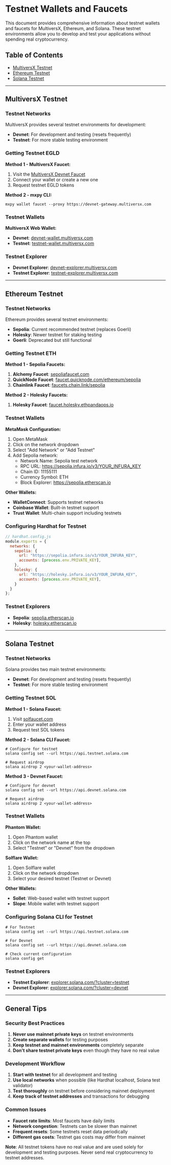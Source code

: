# Testnet Wallets and Faucets

This document provides comprehensive information about testnet wallets and faucets for MultiversX, Ethereum, and Solana. These testnet environments allow you to develop and test your applications without spending real cryptocurrency.

## Table of Contents

- [MultiversX Testnet](#multiversx-testnet)
- [Ethereum Testnet](#ethereum-testnet)
- [Solana Testnet](#solana-testnet)

---

## MultiversX Testnet

### Testnet Networks

MultiversX provides several testnet environments for development:

- **Devnet**: For development and testing (resets frequently)
- **Testnet**: For more stable testing environment

### Getting Testnet EGLD

**Method 1 - MultiversX Faucet:**
1. Visit the [MultiversX Devnet Faucet](https://devnet-wallet.multiversx.com/faucet)
2. Connect your wallet or create a new one
3. Request testnet EGLD tokens

**Method 2 - mxpy CLI:**
```shell
mxpy wallet faucet --proxy https://devnet-gateway.multiversx.com
```

### Testnet Wallets

**MultiversX Web Wallet:**
- **Devnet**: [devnet-wallet.multiversx.com](https://devnet-wallet.multiversx.com/)
- **Testnet**: [testnet-wallet.multiversx.com](https://testnet-wallet.multiversx.com/)

### Testnet Explorer

- **Devnet Explorer**: [devnet-explorer.multiversx.com](https://devnet-explorer.multiversx.com/)
- **Testnet Explorer**: [testnet-explorer.multiversx.com](https://testnet-explorer.multiversx.com/)

---

## Ethereum Testnet

### Testnet Networks

Ethereum provides several testnet environments:

- **Sepolia**: Current recommended testnet (replaces Goerli)
- **Holesky**: Newer testnet for staking testing
- **Goerli**: Deprecated but still functional

### Getting Testnet ETH

**Method 1 - Sepolia Faucets:**
1. **Alchemy Faucet**: [sepoliafaucet.com](https://sepoliafaucet.com/)
2. **QuickNode Faucet**: [faucet.quicknode.com/ethereum/sepolia](https://faucet.quicknode.com/ethereum/sepolia)
3. **Chainlink Faucet**: [faucets.chain.link/sepolia](https://faucets.chain.link/sepolia)

**Method 2 - Holesky Faucets:**
1. **Holesky Faucet**: [faucet.holesky.ethpandaops.io](https://faucet.holesky.ethpandaops.io/)

### Testnet Wallets

**MetaMask Configuration:**
1. Open MetaMask
2. Click on the network dropdown
3. Select "Add Network" or "Add Testnet"
4. Add Sepolia network:
   - Network Name: Sepolia test network
   - RPC URL: https://sepolia.infura.io/v3/YOUR_INFURA_KEY
   - Chain ID: 11155111
   - Currency Symbol: ETH
   - Block Explorer: https://sepolia.etherscan.io

**Other Wallets:**
- **WalletConnect**: Supports testnet networks
- **Coinbase Wallet**: Built-in testnet support
- **Trust Wallet**: Multi-chain support including testnets

### Configuring Hardhat for Testnet

```javascript
// hardhat.config.js
module.exports = {
  networks: {
    sepolia: {
      url: "https://sepolia.infura.io/v3/YOUR_INFURA_KEY",
      accounts: [process.env.PRIVATE_KEY],
    },
    holesky: {
      url: "https://holesky.infura.io/v3/YOUR_INFURA_KEY",
      accounts: [process.env.PRIVATE_KEY],
    }
  }
};
```

### Testnet Explorers

- **Sepolia**: [sepolia.etherscan.io](https://sepolia.etherscan.io/)
- **Holesky**: [holesky.etherscan.io](https://holesky.etherscan.io/)

---

## Solana Testnet

### Testnet Networks

Solana provides two main testnet environments:

- **Devnet**: For development and testing (resets frequently)
- **Testnet**: For more stable testing environment

### Getting Testnet SOL

**Method 1 - Solana Faucet:**
1. Visit [solfaucet.com](https://solfaucet.com/)
2. Enter your wallet address
3. Request test SOL tokens

**Method 2 - Solana CLI Faucet:**
```shell
# Configure for testnet
solana config set --url https://api.testnet.solana.com

# Request airdrop
solana airdrop 2 <your-wallet-address>
```

**Method 3 - Devnet Faucet:**
```shell
# Configure for devnet
solana config set --url https://api.devnet.solana.com

# Request airdrop
solana airdrop 2 <your-wallet-address>
```

### Testnet Wallets

**Phantom Wallet:**
1. Open Phantom wallet
2. Click on the network name at the top
3. Select "Testnet" or "Devnet" from the dropdown

**Solflare Wallet:**
1. Open Solflare wallet
2. Click on the network dropdown
3. Select your desired testnet (Testnet or Devnet)

**Other Wallets:**
- **Sollet**: Web-based wallet with testnet support
- **Slope**: Mobile wallet with testnet support

### Configuring Solana CLI for Testnet

```shell
# For Testnet
solana config set --url https://api.testnet.solana.com

# For Devnet
solana config set --url https://api.devnet.solana.com

# Check current configuration
solana config get
```

### Testnet Explorers

- **Testnet Explorer**: [explorer.solana.com/?cluster=testnet](https://explorer.solana.com/?cluster=testnet)
- **Devnet Explorer**: [explorer.solana.com/?cluster=devnet](https://explorer.solana.com/?cluster=devnet)

---

## General Tips

### Security Best Practices

1. **Never use mainnet private keys** on testnet environments
2. **Create separate wallets** for testing purposes
3. **Keep testnet and mainnet environments** completely separate
4. **Don't share testnet private keys** even though they have no real value

### Development Workflow

1. **Start with testnet** for all development and testing
2. **Use local networks** when possible (like Hardhat localhost, Solana test validator)
3. **Test thoroughly** on testnet before considering mainnet deployment
4. **Keep track of testnet addresses** and transactions for debugging

### Common Issues

- **Faucet rate limits**: Most faucets have daily limits
- **Network congestion**: Testnets can be slower than mainnet
- **Frequent resets**: Some testnets reset data periodically
- **Different gas costs**: Testnet gas costs may differ from mainnet

**Note**: All testnet tokens have no real value and are used solely for development and testing purposes. Never send real cryptocurrency to testnet addresses.
